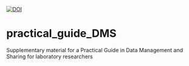 [![DOI](https://zenodo.org/badge/657269259.svg)](https://zenodo.org/badge/latestdoi/657269259)
# practical_guide_DMS
Supplementary material for a Practical Guide in Data Management and Sharing for laboratory researchers
